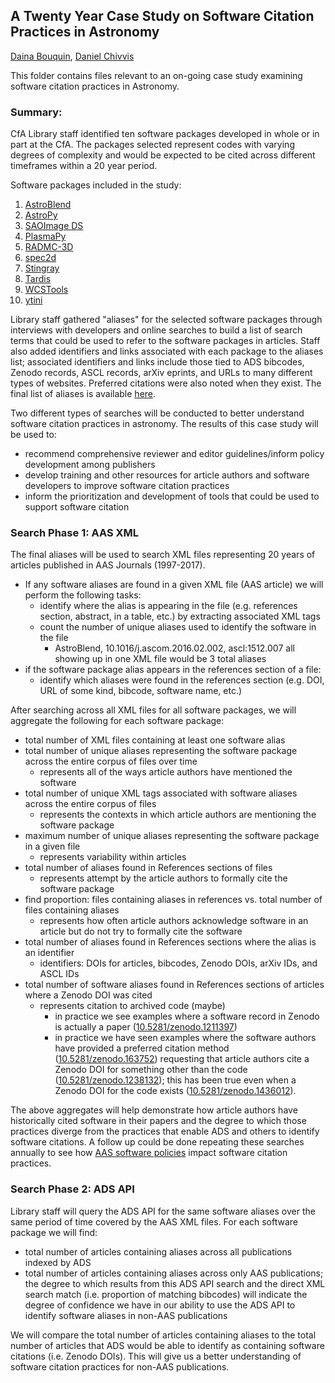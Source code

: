 ## A Twenty Year Case Study on Software Citation Practices in Astronomy 
[Daina Bouquin](https://github.com/dbouquin), [Daniel Chivvis](https://github.com/danielchivvis)

This folder contains files relevant to an on-going case study examining software citation practices in Astronomy. 

### Summary:

CfA Library staff identified ten software packages developed in whole or in part at the CfA. The packages selected represent codes with varying degrees of complexity and would be expected to be cited across different timeframes within a 20 year period.

Software packages included in the study:
1. [AstroBlend](http://www.astroblend.com/)
2. [AstroPy](http://www.astropy.org/)
3. [SAOImage DS](http://ds9.si.edu/site/Home.html)
4. [PlasmaPy](http://www.plasmapy.org/)
5. [RADMC-3D](http://www.ita.uni-heidelberg.de/~dullemond/software/radmc-3d/)
6. [spec2d](http://deep.ps.uci.edu/spec2d/0)
7. [Stingray](https://stingraysoftware.github.io/)
8. [Tardis](https://tardis.readthedocs.io/en/latest/)
9. [WCSTools](http://tdc-www.harvard.edu/software/wcstools/)
10. [ytini](http://ytini.com/index.html)

Library staff gathered "aliases" for the selected software packages through interviews with developers and online searches to build a list of search terms that could be used to refer to the software packages in articles. Staff also added identifiers and links associated with each package to the aliases list; associated identifiers and links include those tied to ADS bibcodes, Zenodo records, ASCL records, arXiv eprints, and URLs to many different types of websites. Preferred citations were also noted when they exist. The final list of aliases is available [here](https://raw.githubusercontent.com/CfA-Library/Cite_Astro_Software/master/Citation_Study_2019/Software_Alias_List.csv).

Two different types of searches will be conducted to better understand software citation practices in astronomy. The results of this case study will be used to:
* recommend comprehensive reviewer and editor guidelines/inform policy development among publishers
* develop training and other resources for article authors and software developers to improve software citation practices
* inform the prioritization and development of tools that could be used to support software citation

### Search Phase 1: AAS XML

The final aliases will be used to search XML files representing 20 years of articles published in AAS Journals (1997-2017).
  * If any software aliases are found in a given XML file (AAS article) we will perform the following tasks:
     * identify where the alias is appearing in the file (e.g. references section, abstract, in a table, etc.) by extracting associated XML tags
     * count the number of unique aliases used to identify the software in the file
       * AstroBlend, 10.1016/j.ascom.2016.02.002, ascl:1512.007 all showing up in one XML file would be 3 total aliases
   * if the software package alias appears in the references section of a file:
      * identify which aliases were found in the references section (e.g. DOI, URL of some kind, bibcode, software name, etc.)

After searching across all XML files for all software packages, we will aggregate the following for each software package:
   * total number of XML files containing at least one software alias
   * total number of unique aliases representing the software package across the entire corpus of files over time 
     * represents all of the ways article authors have mentioned the software
   * total number of unique XML tags associated with software aliases across the entire corpus of files 
      * represents the contexts in which article authors are mentioning the software package
   * maximum number of unique aliases representing the software package in a given file 
      * represents variability within articles
   * total number of aliases found in References sections of files
      * represents attempt by the article authors to formally cite the software package
   * find proportion: files containing aliases in references vs. total number of files containing aliases
      * represents how often article authors acknowledge software in an article but do not try to formally cite the software
   * total number of aliases found in References sections where the alias is an identifier 
      * identifiers: DOIs for articles, bibcodes, Zenodo DOIs, arXiv IDs, and ASCL IDs
   * total number of software aliases found in References sections of articles where a Zenodo DOI was cited
      * represents citation to archived code (maybe)
        * in practice we see examples where a software record in Zenodo is actually a paper ([10.5281/zenodo.1211397](https://doi.org/10.5281/zenodo.1211397))
        * in practice we have seen examples where the software authors have provided a preferred citation method ([10.5281/zenodo.163752](https://doi.org/10.5281/zenodo.163752)) requesting that article authors cite a Zenodo DOI for something other than the code ([10.5281/zenodo.1238132](https://doi.org/10.5281/zenodo.1238132)); this has been true even when a Zenodo DOI for the code exists ([10.5281/zenodo.1436012](https://doi.org/10.5281/zenodo.1436012)).

The above aggregates will help demonstrate how article authors have historically cited software in their papers and the degree to which those practices diverge from the practices that enable ADS and others to identify software citations. A follow up could be done repeating these searches annually to see how [AAS software policies](https://journals.aas.org/policy-statement-on-software/) impact software citation practices. 

### Search Phase 2: ADS API

Library staff will query the ADS API for the same software aliases over the same period of time covered by the AAS XML files. For each software package we will find:

* total number of articles containing aliases across all publications indexed by ADS
* total number of articles containing aliases across only AAS publications; the degree to which results from this ADS API search and the direct XML search match (i.e. proportion of matching bibcodes) will indicate the degree of confidence we have in our ability to use the ADS API to identify software aliases in non-AAS publications

We will compare the total number of articles containing aliases to the total number of articles that ADS would be able to identify as containing software citations (i.e. Zenodo DOIs). This will give us a better understanding of software citation practices for non-AAS publications.

